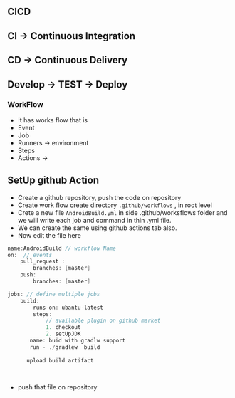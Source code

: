 ## CICD

## CI -> Continuous Integration

## CD -> Continuous Delivery

## Develop -> TEST -> Deploy

### WorkFlow

- It has works flow that is
- Event
- Job
- Runners -> environment
- Steps
- Actions ->

## SetUp github Action

- Create a github repository, push the code on repository
- Create work flow create directory `.github/workflows` , in root level
- Crete a new file `AndroidBuild.yml` in side .github/worksflows folder and we will write each job and command in thin
  .yml file.
- We can create the same using github actions tab also.
- Now edit the file here 
```kotlin
name:AndroidBuild // workflow Name 
on:  // events 
    pull_request : 
        branches: [master]
    push:
        branches: [master]

jobs: // define multiple jobs 
    build:
        runs-on: ubantu-latest
        steps:
            // available plugin on github market 
            1. checkout 
            2. setUpJDK
       name: buid with gradlw support 
       run - ./gradlew  build 
      
      upload build artifact   
                
        


```

- push that file on repository 